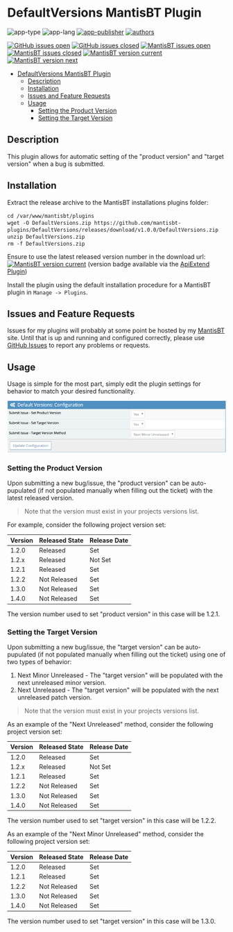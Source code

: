 # DefaultVersions MantisBT Plugin

![app-type](https://img.shields.io/badge/category-mantisbt%20plugins-blue.svg)
![app-lang](https://img.shields.io/badge/language-php-blue.svg)
[![app-publisher](https://img.shields.io/badge/%20%20%F0%9F%93%A6%F0%9F%9A%80-app--publisher-e10000.svg)](https://github.com/spmeesseman/app-publisher)
[![authors](https://img.shields.io/badge/authors-scott%20meesseman-6F02B5.svg?logo=visual%20studio%20code)](https://github.com/spmeesseman)

[![GitHub issues open](https://img.shields.io/github/issues-raw/mantisbt-plugins/DefaultVersions.svg?maxAge=2592000&logo=github)](https://github.com/mantisbt-plugins/DefaultVersions/issues)
[![GitHub issues closed](https://img.shields.io/github/issues-closed-raw/mantisbt-plugins/DefaultVersions.svg?maxAge=2592000&logo=github)](https://github.com/mantisbt-plugins/DefaultVersions/issues)
[![MantisBT issues open](https://app1.spmeesseman.com/projects/plugins/ApiExtend/api/issues/countbadge/DefaultVersions/open)](https://app1.spmeesseman.com/projects/set_project.php?project=DefaultVersions&make_default=no&ref=bug_report_page.php)
[![MantisBT issues closed](https://app1.spmeesseman.com/projects/plugins/ApiExtend/api/issues/countbadge/DefaultVersions/closed)](https://app1.spmeesseman.com/projects/set_project.php?project=DefaultVersions&make_default=no&ref=bug_report_page.php)
[![MantisBT version current](https://app1.spmeesseman.com/projects/plugins/ApiExtend/api/versionbadge/DefaultVersions/current)](https://app1.spmeesseman.com/projects/set_project.php?project=DefaultVersions&make_default=no&ref=plugin.php?page=Releases/releases)
[![MantisBT version next](https://app1.spmeesseman.com/projects/plugins/ApiExtend/api/versionbadge/DefaultVersions/next)](https://app1.spmeesseman.com/projects/set_project.php?project=DefaultVersions&make_default=no&ref=plugin.php?page=Releases/releases)

- [DefaultVersions MantisBT Plugin](#DefaultVersions-MantisBT-Plugin)
  - [Description](#Description)
  - [Installation](#Installation)
  - [Issues and Feature Requests](#Issues-and-Feature-Requests)
  - [Usage](#Usage)
    - [Setting the Product Version](#Setting-the-Product-Version)
    - [Setting the Target Version](#Setting-the-Target-Version)

## Description

This plugin allows for automatic setting of the "product version" and "target version" when a bug is submitted.

## Installation

Extract the release archive to the MantisBT installations plugins folder:

    cd /var/www/mantisbt/plugins
    wget -O DefaultVersions.zip https://github.com/mantisbt-plugins/DefaultVersions/releases/download/v1.0.0/DefaultVersions.zip
    unzip DefaultVersions.zip
    rm -f DefaultVersions.zip

Ensure to use the latest released version number in the download url: [![MantisBT version current](https://app1.spmeesseman.com/projects/plugins/ApiExtend/api/versionbadge/DefaultVersions/current)](https://app1.spmeesseman.com/projects) (version badge available via the [ApiExtend Plugin](https://github.com/mantisbt-plugins/ApiExtend))

Install the plugin using the default installation procedure for a MantisBT plugin in `Manage -> Plugins`.

## Issues and Feature Requests

Issues for my plugins will probably at some point be hosted by my [MantisBT](https://app1.spmeesseman.com/projects/set_project.php?project=DefaultVersions&make_default=no&ref=bug_report_page.php) site.  Until that is up and running and configured correctly, please use [GitHub Issues](https://github.com/mantisbt-plugins/DefaultVersions/issues) to report any problems or requests.

## Usage

Usage is simple for the most part, simply edit the plugin settings for behavior to match your desired functionality.

![config](res/config.png)

### Setting the Product Version

Upon submitting a new bug/issue, the "product version" can be auto-pupulated (if not populated manually when filling out the ticket) with the latest released version.

> Note that the version must exist in your projects versions list.

For example, consider the following project version set:

|Version|Released State|Release Date|
|-|-|-|
|1.2.0|Released|Set|
|1.2.x|Released|Not Set|
|1.2.1|Released|Set|
|1.2.2|Not Released|Set|
|1.3.0|Not Released|Set|
|1.4.0|Not Released|Set|

The version number used to set "product version" in this case will be 1.2.1.

### Setting the Target Version

Upon submitting a new bug/issue, the "target version" can be auto-pupulated (if not populated manually when filling out the ticket) using one of two types of behavior:

1. Next Minor Unreleased - The "target version" will be populated with the next unreleased minor version.
2. Next Unreleased - The "target version" will be populated with the next unreleased patch version.

> Note that the version must exist in your projects versions list.

As an example of the "Next Unreleased" method, consider the following project version set:

|Version|Released State|Release Date|
|-|-|-|
|1.2.0|Released|Set|
|1.2.x|Released|Not Set|
|1.2.1|Released|Set|
|1.2.2|Not Released|Set|
|1.3.0|Not Released|Set|
|1.4.0|Not Released|Set|

The version number used to set "target version" in this case will be 1.2.2.

As an example of the "Next Minor Unreleased" method, consider the following project version set:

|Version|Released State|Release Date|
|-|-|-|
|1.2.0|Released|Set|
|1.2.1|Released|Set|
|1.2.2|Not Released|Set|
|1.3.0|Not Released|Set|
|1.4.0|Not Released|Set|

The version number used to set "target version" in this case will be 1.3.0.
